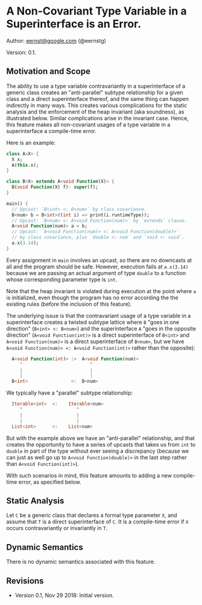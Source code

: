 # A Non-Covariant Type Variable in a Superinterface is an Error.

Author: eernst@google.com (@eernstg)

Version: 0.1.

## Motivation and Scope

The ability to use a type variable contravariantly in a superinterface of a
generic class creates an "anti-parallel" subtype relationship for a given
class and a direct superinterface thereof, and the same thing can happen
indirectly in many ways. This creates various complications for the static
analysis and the enforcement of the heap invariant (aka soundness), as
illustrated below. Similar complications arise in the invariant
case. Hence, this feature makes all non-covariant usages of a type variable
in a superinterface a compile-time error.

Here is an example:

```dart
class A<X> {
  X x;
  A(this.x);
}

class B<X> extends A<void Function(X)> {
  B(void Function(X) f): super(f);
}

main() {
  // Upcast: `B<int> <: B<num>` by class covariance.
  B<num> b = B<int>((int i) => print(i.runtimeType));
  // Upcast: `B<num> <: A<void Function(num)>` by `extends` clause.
  A<void Function(num)> a = b;
  // Upcast: `A<void Function(num)> <: A<void Function(double)>`
  // by class covariance, plus `double <: num` and `void <: void`.
  a.x(3.14);
}
```

Every assignment in `main` involves an upcast, so there are no downcasts at
all and the program should be safe. However, execution fails at `a.x(3.14)`
because we are passing an actual argument of type `double` to a function
whose corresponding parameter type is `int`.

Note that the heap invariant is violated during execution at the point
where `a` is initialized, even though the program has no error according
the the existing rules (before the inclusion of this feature).

The underlying issue is that the contravariant usage of a type variable in
a superinterface creates a twisted subtype lattice where `B` "goes in one
direction" (`B<int> <: B<num>`) and the superinterface `A` "goes in the
opposite direction" (`A<void Function(int)>` is a direct superinterface of
`B<int>` and `A<void Function(num)>` is a direct superinterface of
`B<num>`, but we have `A<void Function(num)> <: A<void Function(int)>`
rather than the opposite):

```dart
  A<void Function(int)> :>  A<void Function(num)>
     ^                         ^
     |                         |
     |                         |
  B<int>                <:  B<num>
```

We typically have a "parallel" subtype relationship:

```dart
  Iterable<int>  <:    Iterable<num>
     ^                    ^
     |                    |
     |                    |
  List<int>      <:    List<num>
```

But with the example above we have an "anti-parallel" relationship, and
that creates the opportunity to have a series of upcasts that takes us from
`int` to `double` in part of the type without ever seeing a discrepancy
(because we can just as well go up to `A<void Function(double)>` in the
last step rather than `A<void Function(int)>`).

With such scenarios in mind, this feature amounts to adding a new
compile-time error, as specified below.


## Static Analysis

Let `C` be a generic class that declares a formal type parameter `X`, and
assume that `T` is a direct superinterface of `C`. It is a compile-time
error if `X` occurs contravariantly or invariantly in `T`.


## Dynamic Semantics

There is no dynamic semantics associated with this feature.


## Revisions

*   Version 0.1, Nov 29 2018: Initial version.

